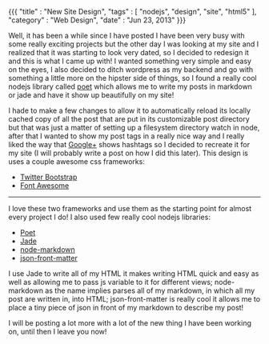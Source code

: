 {{{
  "title" : "New Site Design",
  "tags"  : [ "nodejs", "design", "site", "html5" ],
  "category" : "Web Design",
  "date" : "Jun 23, 2013"
}}}


Well, it has been a while since I have posted I have been very busy with some really exciting projects
but the other day I was looking at my site and I realized that it was starting to look very dated, so I decided to redesign it and this is what I came up with! I wanted something very simple and easy on the eyes, I also decided to ditch wordpress as my backend and go with something a little more on the hipster side of things, so I found a really cool nodejs library called [poet](http://jsantell.github.io/poet/) which allows me to write my posts in markdown or jade and have it show up beautifully on my site!

I hade to make a few changes to allow it to automatically reload its locally cached copy of all the post that are put in its customizable post directory but that was just a matter of setting up a filesystem directory watch in node, after that I wanted to show my post tags in a really nice way and I really liked the way that [Google+](http://plus.google.com) shows hashtags so I decided to recreate it for my site (I will probably write a post on how I did this later). This design is uses a couple awesome css frameworks: 

  * [Twitter Bootstrap](http://twitter.github.io/bootstrap/)
  * [Font Awesome](http://fortawesome.github.io/Font-Awesome/)

<hr/>
<!--more-->
I love these two frameworks and use them as the starting point for almost every project I do! I also used few really cool nodejs libraries:

  * [Poet](http://jsantell.github.io/poet/)
  * [Jade](http://jade-lang.com)
  * [node-markdown](https://github.com/andris9/node-markdown)
  * [json-front-matter](https://github.com/jsantell/node-json-front-matter)

I use Jade to write all of my HTML it makes writing HTML quick and easy as well as allowing me to pass js variable to it for different views; node-markdown as the name implies parses all of my markdown, in which all my post are written in, into HTML; json-front-matter is really cool it allows me to place a tiny piece of json in front of my markdown to describe my post!

I will be posting a lot more with a lot of the new thing I have been working on, until then I leave you now!




